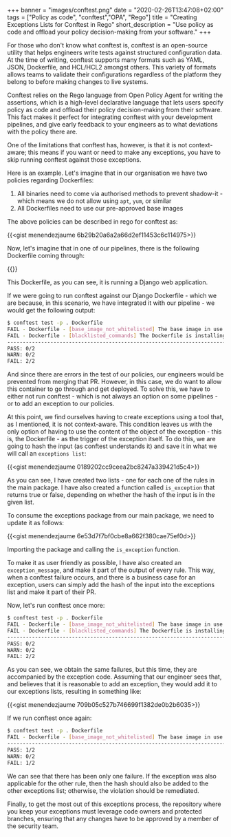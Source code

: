+++
banner = "images/conftest.png"
date = "2020-02-26T13:47:08+02:00"
tags = ["Policy as code", "conftest","OPA", "Rego"]
title = "Creating Exceptions Lists for Conftest in Rego"
short_description = "Use policy as code and offload your policy decision-making from your software."
+++

For those who don't know what conftest is, conftest is an open-source utility that helps engineers write tests against structured configuration data. At the time of writing, conftest supports many formats such as YAML, JSON, Dockerfile, and HCL/HCL2 amongst others. This variety of formats allows teams to validate their configurations regardless of the platform they belong to before making changes to live systems.

Conftest relies on the Rego language from Open Policy Agent for writing the assertions, which is a high-level declarative language that lets users specify policy as code and offload their policy decision-making from their software. This fact makes it perfect for integrating conftest with your development pipelines, and give early feedback to your engineers as to what deviations with the policy there are.

One of the limitations that conftest has, however, is that it is not context-aware; this means if you want or need to make any exceptions, you have to skip running conftest against those exceptions.

Here is an example. Let's imagine that in our organisation we have two policies regarding Dockerfiles: 

1. All binaries need to come via authorised methods to prevent shadow-it - which means we do not allow using `apt`, `yum`, or similar
2. All Dockerfiles need to use our pre-approved base images

The above policies can be described in rego for conftest as:

{{<gist menendezjaume 6b29b20a6a2a66d2ef11453c6c114975>}}

Now, let's imagine that in one of our pipelines, there is the following Dockerfile coming through:

{{<gist menendezjaume c7f439c464bfb90da3e14bb595c02d32>}}

This Dockerfile, as you can see, it is running a Django web application.

If we were going to run conftest against our Django Dockerfile - which we are because, in this scenario, we have integrated it with our pipeline - we would get the following output:

```bash
$ conftest test -p . Dockerfile 
FAIL - Dockerfile - [base_image_not_whitelisted] The base image in use is not whitelisted - "ruby:2.5"
FAIL - Dockerfile - [blacklisted_commands] The Dockerfile is installing unauthorised third-party software - "apt-get update -qq && apt-get install -y nodejs postgresql-client"
--------------------------------------------------------------------------------
PASS: 0/2
WARN: 0/2
FAIL: 2/2
```

And since there are errors in the test of our policies, our engineers would be prevented from merging that PR. However, in this case, we do want to allow this container to go through and get deployed. To solve this, we have to either not run conftest - which is not always an option on some pipelines - or to add an exception to our policies.

At this point, we find ourselves having to create exceptions using a tool that, as I mentioned, it is not context-aware. This condition leaves us with the only option of having to use the content of the object of the exception - this is, the Dockerfile - as the trigger of the exception itself. To do this, we are going to hash the input (as conftest understands it) and save it in what we will call an `exceptions list`:

{{<gist menendezjaume 0189202cc9ceea2bc8247a339421d5c4>}}

As you can see, I have created two lists - one for each one of the rules in the main package. I have also created a function called `is_exception` that returns true or false, depending on whether the hash of the input is in the given list.

To consume the exceptions package from our main package, we need to update it as follows:

{{<gist menendezjaume 6e53d7f7bf0cbe8a662f380cae75ef0d>}}

Importing the package and calling the `is_exception` function.

To make it as user friendly as possible, I have also created an `exception_message`, and make it part of the output of every rule. This way, when a conftest failure occurs, and there is a business case for an exception, users can simply add the hash of the input into the exceptions list and make it part of their PR.

Now, let's run conftest once more:

```bash
$ conftest test -p . Dockerfile 
FAIL - Dockerfile - [base_image_not_whitelisted] The base image in use is not whitelisted - "ruby:2.5" (Exception code: 8f1b53862732a9fdf2c5725e7f509ecf2d6c98ff2518cafbc8adac73865c1f29)
FAIL - Dockerfile - [blacklisted_commands] The Dockerfile is installing unauthorised third-party software - "apt-get update -qq && apt-get install -y nodejs postgresql-client" (Exception code: 8f1b53862732a9fdf2c5725e7f509ecf2d6c98ff2518cafbc8adac73865c1f29)
--------------------------------------------------------------------------------
PASS: 0/2
WARN: 0/2
FAIL: 2/2
```

As you can see, we obtain the same failures, but this time, they are accompanied by the exception code. Assuming that our engineer sees that, and believes that it is reasonable to add an exception, they would add it to our exceptions lists, resulting in something like:

{{<gist menendezjaume 709b05c527b746699f1382de0b2b6035>}}

If we run conftest once again:

```bash
$ conftest test -p . Dockerfile 
FAIL - Dockerfile - [base_image_not_whitelisted] The base image in use is not whitelisted - "ruby:2.5" (Exception code: 8f1b53862732a9fdf2c5725e7f509ecf2d6c98ff2518cafbc8adac73865c1f29)
--------------------------------------------------------------------------------
PASS: 1/2
WARN: 0/2
FAIL: 1/2
```

We can see that there has been only one failure. If the exception was also applicable for the other rule, then the hash should also be added to the other exceptions list; otherwise, the violation should be remediated.

Finally, to get the most out of this exceptions process, the repository where you keep your exceptions must leverage code owners and protected branches, ensuring that any changes have to be approved by a member of the security team.
